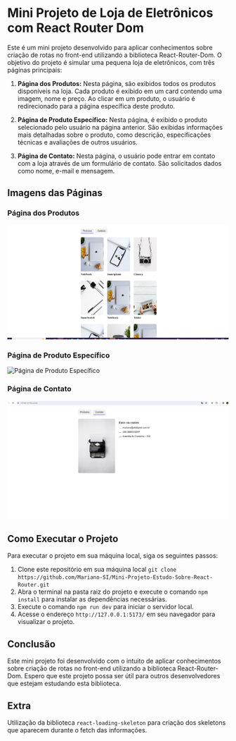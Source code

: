# Mini Projeto de Loja de Eletrônicos com React Router Dom

Este é um mini projeto desenvolvido para aplicar conhecimentos sobre criação de rotas no front-end utilizando a biblioteca React-Router-Dom. O objetivo do projeto é simular uma pequena loja de eletrônicos, com três páginas principais:

1. **Página dos Produtos:** Nesta página, são exibidos todos os produtos disponíveis na loja. Cada produto é exibido em um card contendo uma imagem, nome e preço. Ao clicar em um produto, o usuário é redirecionado para a página específica deste produto.

2. **Página de Produto Específico:** Nesta página, é exibido o produto selecionado pelo usuário na página anterior. São exibidas informações mais detalhadas sobre o produto, como descrição, especificações técnicas e avaliações de outros usuários.

3. **Página de Contato:** Nesta página, o usuário pode entrar em contato com a loja através de um formulário de contato. São solicitados dados como nome, e-mail e mensagem.

## Imagens das Páginas

### Página dos Produtos
![Página dos Produtos](https://github.com/Mariano-SI/Mini-Projeto-Estudo-Sobre-React-Router/blob/master/src/img/productsPage.png?raw=true)

### Página de Produto Específico
![Página de Produto Específico](https://github.com/Mariano-SI/Mini-Projeto-Estudo-Sobre-React-Router/assets/76002553/f0392ff3-c1b1-4b65-a681-ec97a7f2a09a)

### Página de Contato
![Página de Contato](https://github.com/Mariano-SI/Mini-Projeto-Estudo-Sobre-React-Router/blob/master/src/img/ContactPage.png?raw=true)

## Como Executar o Projeto

Para executar o projeto em sua máquina local, siga os seguintes passos:

1. Clone este repositório em sua máquina local `git clone https://github.com/Mariano-SI/Mini-Projeto-Estudo-Sobre-React-Router.git`
2. Abra o terminal na pasta raiz do projeto e execute o comando `npm install` para instalar as dependências necessárias.
3. Execute o comando `npm run dev` para iniciar o servidor local.
4. Acesse o endereço `http://127.0.0.1:5173/` em seu navegador para visualizar o projeto.

## Conclusão

Este mini projeto foi desenvolvido com o intuito de aplicar conhecimentos sobre criação de rotas no front-end utilizando a biblioteca React-Router-Dom. Espero que este projeto possa ser útil para outros desenvolvedores que estejam estudando esta biblioteca.

## Extra
Utilização da biblioteca `react-loading-skeleton` para criação dos skeletons que aparecem durante o fetch das informações.
